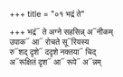 +++
title = "०१ भद्रं ते"

+++
भद्रं᳓ ते अग्ने सहसिन्न् अ᳓नीकम्  
उपाक᳓ आ᳓ रोचते सू᳓रियस्य  
रु᳓शद् दृशे᳓ ददृशे नक्तया᳓ चिद्  
अ᳓रूक्षितं दृश᳓ आ᳓ रूपे᳓ अ᳓न्नम्